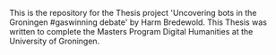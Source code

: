 This is the repository for the Thesis project 'Uncovering bots in the Groningen #gaswinning debate' by Harm Bredewold. This Thesis was written to complete the Masters Program Digital Humanities at the University of Groningen.
